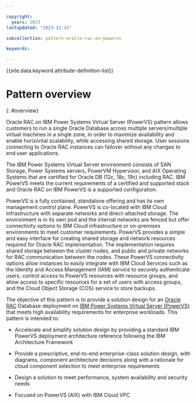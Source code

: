 ```yaml
---

copyright:
  years: 2023
lastupdated: "2023-12-15"

subcollection: pattern-oracle-rac-on-powervs

keywords:

---
```


{{site.data.keyword.attribute-definition-list}}

# Pattern overview
{: #overview}

Oracle RAC on IBM Power Systems Virtual Server (PowerVS) pattern allows customers to run a single Oracle Database across multiple servers/multiple virtual machines in a single zone, in order to maximize availability and enable horizontal scalability, while accessing shared storage. User sessions connecting to Oracle RAC instances can failover without any changes to end user applications.

The IBM Power Systems Virtual Server environment consists of SAN Storage, Power Systems servers, PowerVM Hypervisor, and AIX Operating Systems that are certified for Oracle DB (12c, 18c, 19c) including RAC. IBM PowerVS meets the current requirements of a certified and supported stack and Oracle RAC on IBM PowerVS is a supported configuration.

PowerVS is a fully contained, standalone offering and has its own management control plane. PowerVS is co-located with IBM Cloud Infrastructure with separate networks and direct-attached storage. The environment is in its own pod and the internal networks are fenced but offer connectivity options to IBM Cloud infrastructure or on-premises environments to meet customer requirements. PowerVS provides a simple and easy interface for creating shared storage and network resources required for Oracle RAC implementation. The implementation requires shared storage between the cluster nodes, and public and private networks for RAC communication between the nodes. These PowerVS connectivity options allow instances to easily integrate with IBM Cloud Services such as the Identity and Access Management (IAM) service to securely authenticate users, control access to PowerVS resources with resource groups, and allow access to specific resources for a set of users with access groups, and the Cloud Object Storage (COS) service to store backups.

The objective of this pattern is to provide a solution design for an [Oracle RAC](https://www.oracle.com/database/real-application-clusters/) Database deployment on [IBM Power Systems Virtual Server (PowerVS)](https://www.ibm.com/products/power-virtual-server) that meets high availability requirements for enterprise workloads. This pattern is intended to:

-   Accelerate and simplify solution design by providing a standard IBM PowerVS deployment architecture reference following the IBM Architecture Framework

-   Provide a prescriptive, end-to-end enterprise-class solution design, with diagrams, component architecture decisions along with a rationale for cloud component selection to meet enterprise requirements

-   Design a solution to meet performance, system availability and security needs

-   Focused on PowerVS (AIX) with IBM Cloud VPC
